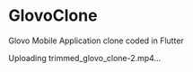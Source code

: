 # GlovoClone
 Glovo Mobile Application clone coded in Flutter


Uploading trimmed_glovo_clone-2.mp4…

